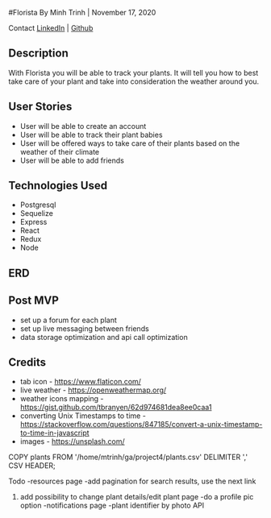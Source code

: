#Florista
By Minh Trinh | November 17, 2020

Contact
[LinkedIn](https://www.linkedin.com/in/m-trinh/) | [Github](https://github.com/mtrinh11)

## Description

With Florista you will be able to track your plants. It will tell you how to best take care of your plant and take into consideration the weather around you. 

## User Stories

- User will be able to create an account
- User will be able to track their plant babies
- User will be offered ways to take care of their plants based on the weather of their climate
- User will be able to add friends

## Technologies Used

* Postgresql
* Sequelize
* Express
* React 
* Redux
* Node

## ERD



## Post MVP
- set up a forum for each plant
- set up live messaging between friends
- data storage optimization and api call optimization

## Credits
- tab icon - https://www.flaticon.com/
- live weather - https://openweathermap.org/
- weather icons mapping - https://gist.github.com/tbranyen/62d974681dea8ee0caa1
- converting Unix Timestamps to time -  https://stackoverflow.com/questions/847185/convert-a-unix-timestamp-to-time-in-javascript
- images - https://unsplash.com/

COPY plants FROM '/home/mtrinh/ga/project4/plants.csv' DELIMITER ',' CSV HEADER;

Todo
-resources page
-add pagination for search results, use the next link
1. add possibility to change plant details/edit plant page
-do a profile pic option
-notifications page
-plant identifier by photo API

